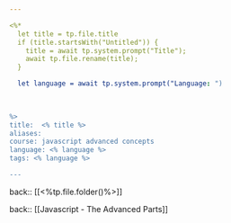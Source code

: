 ```yaml
---

<%*
  let title = tp.file.title
  if (title.startsWith("Untitled")) {
    title = await tp.system.prompt("Title");
    await tp.file.rename(title);
  } 

  let language = await tp.system.prompt("Language: ")

  
  
%>
title:  <% title %>
aliases:
course: javascript advanced concepts
language: <% language %>
tags: <% language %>

---
```

back:: [[<%tp.file.folder()%>]]

back:: [[Javascript - The Advanced Parts]]